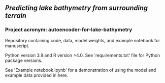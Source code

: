 ## *Predicting lake bathymetry from surrounding terrain*

### Project acronym: autoencoder-for-lake-bathymetry

Repository containing code, data, model weights, and example notebook for manuscript.

Python version 3.8 and R version >4.0.
See 'requirements.txt' file for Python package versions.

See 'Example notebook.ipynb' for a demonstration of using the model and example data provided in here.
